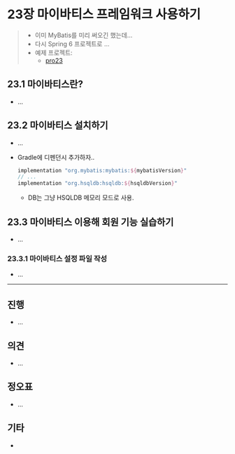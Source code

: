 # 23장 마이바티스 프레임워크 사용하기

> * 이미 MyBatis를 미리 써오긴 했는데...
> * 다시 Spring 6 프로젝트로 ...
> * 예제 프로젝트: 
>   * [pro23](pro23)



## 23.1 마이바티스란?

* ...

## 23.2 마이바티스 설치하기

* ...

* Gradle에 디펜던시 추가하자..

  ```groovy
  implementation "org.mybatis:mybatis:${mybatisVersion}"
  // ...
  implementation "org.hsqldb:hsqldb:${hsqldbVersion}"
  ```

  * DB는 그냥 HSQLDB 메모리 모드로 사용.



## 23.3 마이바티스 이용해 회원 기능 실습하기

* ...

### 23.3.1 마이바티스 설정 파일 작성

* ...














---

## 진행

* ...



## 의견

* ...




## 정오표

* ...




## 기타

* 

